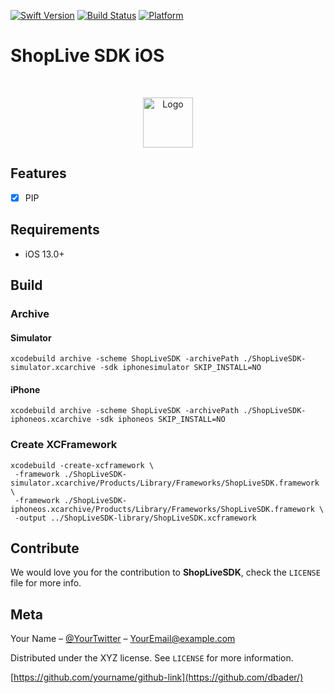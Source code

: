 
[![Swift Version][swift-image]][swift-url]
[![Build Status][travis-image]][travis-url]
[![Platform](https://img.shields.io/cocoapods/p/LFAlertController.svg?style=flat)](http://cocoapods.org/pods/LFAlertController)

# ShopLive SDK iOS
<br />
<p align="center">
  <a href="https://www.shoplive.cloud/en">
    <img src="https://avatars.githubusercontent.com/u/74698543?s=200&v=4" alt="Logo" width="80" height="80">
  </a>
</p>

## Features

- [x] PIP

## Requirements

- iOS 13.0+

## Build

### Archive

#### Simulator
```
xcodebuild archive -scheme ShopLiveSDK -archivePath ./ShopLiveSDK-simulator.xcarchive -sdk iphonesimulator SKIP_INSTALL=NO
```

#### iPhone
```
xcodebuild archive -scheme ShopLiveSDK -archivePath ./ShopLiveSDK-iphoneos.xcarchive -sdk iphoneos SKIP_INSTALL=NO
```

### Create XCFramework

```
xcodebuild -create-xcframework \
 -framework ./ShopLiveSDK-simulator.xcarchive/Products/Library/Frameworks/ShopLiveSDK.framework \
 -framework ./ShopLiveSDK-iphoneos.xcarchive/Products/Library/Frameworks/ShopLiveSDK.framework \
 -output ../ShopLiveSDK-library/ShopLiveSDK.xcframework
```

## Contribute

We would love you for the contribution to **ShopLiveSDK**, check the ``LICENSE`` file for more info.

## Meta

Your Name – [@YourTwitter](https://twitter.com/dbader_org) – YourEmail@example.com

Distributed under the XYZ license. See ``LICENSE`` for more information.

[https://github.com/yourname/github-link](https://github.com/dbader/)

[swift-image]:https://img.shields.io/badge/swift-3.0-orange.svg
[swift-url]: https://swift.org/
[license-image]: https://img.shields.io/badge/License-MIT-blue.svg
[license-url]: LICENSE
[travis-image]: https://img.shields.io/travis/dbader/node-datadog-metrics/master.svg?style=flat-square
[travis-url]: https://travis-ci.org/dbader/node-datadog-metrics
[codebeat-image]: https://codebeat.co/badges/c19b47ea-2f9d-45df-8458-b2d952fe9dad
[codebeat-url]: https://codebeat.co/projects/github-com-vsouza-awesomeios-com
